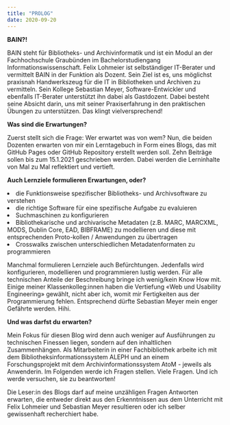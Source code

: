 ```yaml
---
title: "PROLOG"
date: 2020-09-20
---
```


**BAIN?!** 

BAIN steht für Bibliotheks- und Archivinformatik und ist ein Modul an der Fachhochschule Graubünden im Bachelorstudiengang Informationswissenschaft. Felix Lohmeier ist selbständiger IT-Berater und vermittelt BAIN in der Funktion als Dozent. Sein Ziel ist es, uns möglichst praxisnah Handwerkszeug für die IT in Bibliotheken und Archiven zu vermitteln. Sein Kollege Sebastian Meyer, Software-Entwickler und ebenfalls IT-Berater unterstützt ihn dabei als Gastdozent. Dabei besteht seine Absicht darin, uns mit seiner Praxiserfahrung in den praktischen Übungen zu unterstützen. Das klingt vielversprechend!

**Was sind die Erwartungen?**

Zuerst stellt sich die Frage: Wer erwartet was von wem? Nun, die beiden Dozenten erwarten von mir ein Lerntagebuch in Form eines Blogs, das mit GitHub Pages oder GitHub Repository erstellt werden soll. Zehn Beiträge sollen bis zum 15.1.2021 geschrieben werden. Dabei werden die Lerninhalte von Mal zu Mal reflektiert und vertieft.

**Auch Lernziele formulieren Erwartungen, oder?** 

<li>die Funktionsweise spezifischer Bibliotheks- und Archivsoftware zu verstehen</li>
<li>die richtige Software für eine spezifische Aufgabe zu evaluieren</li>
<li>Suchmaschinen zu konfigurieren</li>
<li>Bibliothekarische und archivarische Metadaten (z.B. MARC, MARCXML, MODS, Dublin Core, EAD, BIBFRAME) zu modellieren und diese mit entsprechenden Proto-kollen / Anwendungen zu übertragen</li>
<li>Crosswalks zwischen unterschiedlichen Metadatenformaten zu programmieren</li>

Manchmal formulieren Lernziele auch Befürchtungen. Jedenfalls wird konfigurieren, modellieren und programmieren lustig werden. Für alle technischen Anteile der Beschreibung bringe ich wenig/kein Know How mit. Einige meiner Klassenkolleg:innen haben die Vertiefung «Web und Usability Engineering» gewählt, nicht aber ich, womit mir Fertigkeiten aus der Programmierung fehlen. Entsprechend dürfte Sebastian Meyer mein enger Gefährte werden. Hihi.

**Und was darfst du erwarten?**

Mein Fokus für diesen Blog wird denn auch weniger auf Ausführungen zu technischen Finessen liegen, sondern auf den inhaltlichen Zusammenhängen. Als Mitarbeiterin in einer Fachbibliothek arbeite ich mit dem Bibliotheksinformationssystem ALEPH und an einem Forschungsprojekt mit dem Archivinformationssystem AtoM - jeweils als Anwenderin. Im Folgenden werde ich Fragen stellen. Viele Fragen. Und ich werde versuchen, sie zu beantworten!

Die Leser:in des Blogs darf auf meine unzähligen Fragen Antworten erwarten, die entweder direkt aus den Erkenntnissen aus dem Unterricht mit Felix Lohmeier und Sebastian Meyer resultieren oder ich selber gewissenhaft recherchiert habe.

